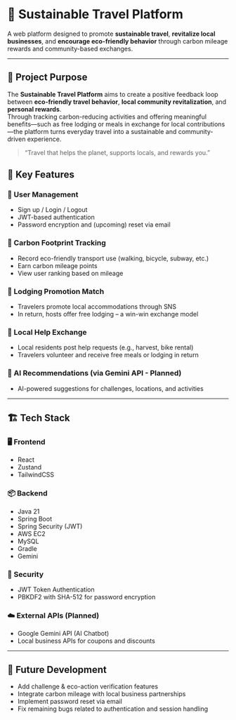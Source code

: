 # 🌱 Sustainable Travel Platform

A web platform designed to promote **sustainable travel**, **revitalize local businesses**, and **encourage eco-friendly behavior** through carbon mileage rewards and community-based exchanges.

---
## 🎯 Project Purpose

The **Sustainable Travel Platform** aims to create a positive feedback loop between **eco-friendly travel behavior**, **local community revitalization**, and **personal rewards**.  
Through tracking carbon-reducing activities and offering meaningful benefits—such as free lodging or meals in exchange for local contributions—the platform turns everyday travel into a sustainable and community-driven experience.

> “Travel that helps the planet, supports locals, and rewards you.”



## 🧩 Key Features

### 👤 User Management
- Sign up / Login / Logout
- JWT-based authentication
- Password encryption and (upcoming) reset via email

### 🌿 Carbon Footprint Tracking
- Record eco-friendly transport use (walking, bicycle, subway, etc.)
- Earn carbon mileage points
- View user ranking based on mileage

### 🏡 Lodging Promotion Match
- Travelers promote local accommodations through SNS
- In return, hosts offer free lodging – a win-win exchange model

### 🤝 Local Help Exchange
- Local residents post help requests (e.g., harvest, bike rental)
- Travelers volunteer and receive free meals or lodging in return

### 🤖 AI Recommendations (via Gemini API - Planned)
- AI-powered suggestions for challenges, locations, and activities

---

## 🏗️ Tech Stack

### 🖥️ Frontend
- React 
- Zustand
- TailwindCSS 

### 📦 Backend
- Java 21
- Spring Boot
- Spring Security (JWT)
- AWS EC2
- MySQL
- Gradle
- Gemini

### 🔐 Security
- JWT Token Authentication
- PBKDF2 with SHA-512 for password encryption

### ☁️ External APIs (Planned)
- Google Gemini API (AI Chatbot)
- Local business APIs for coupons and discounts

---

## 🔮 Future Development

-  Add challenge & eco-action verification features
-  Integrate carbon mileage with local business partnerships
-  Implement password reset via email
-  Fix remaining bugs related to authentication and session handling

